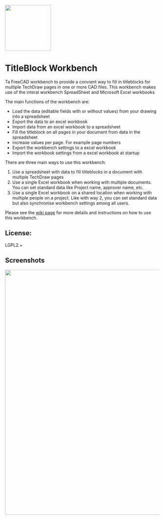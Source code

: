 <img src="https://github.com/APEbbers/TechDrawTitleBlockUtility/assets/10145631/86aa5a93-9261-48f7-b398-0d8a837f3284)" width="150">

# TitleBlock Workbench

Ta FreeCAD workbench to provide a convient way to fill in titleblocks for multiple TechDraw pages in one or more CAD files.
This workbench makes use of the interal workbench SpreadSheet and Microsoft Excel workbooks

The main functions of the workbench are:
- Load the data (editable fields with or without values) from your drawing into a spreadsheet
- Export the data to an excel workbook
- Import data from an excel workbook to a spreadsheet
- Fill the titleblock on all pages in your document from data in the spreadsheet
- increase values per page. For example page numbers
- Export the workbench settings to a excel workbook
- Import the workbook settings from a excel workbook at startup

There are three main ways to use this workbench:
1. Use a spreadsheet with data to fill titleblocks in a document with multiple TechDraw pages
2. Use a single Excel workbook when working with multiple documents. You can set standard data like Project name, approver name, etc.
3. Use a single Excel workbook on a shared location when working with multiple people on a project.
   Like with way 2, you can set standard data but also synchronise workbench settings among all users.

Please see the [wiki page](https://github.com/APEbbers/TechDrawTitleBlockUtility/wiki) for more details and instructions on how to use this workbench.

## License:
LGPL2.+

## Screenshots  
<img src="https://github.com/APEbbers/TitleBlock-WB/assets/10145631/79a65d44-5c1f-4480-b09c-1610a2c2dfb4" width="800">


